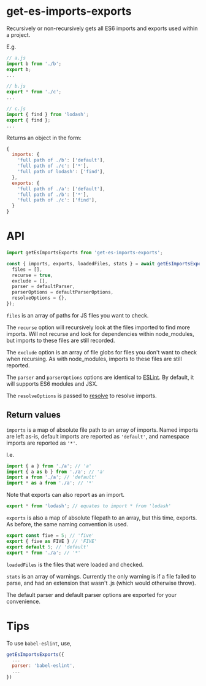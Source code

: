 # get-es-imports-exports

Recursively or non-recursively gets all ES6 imports and exports used within a project.

E.g.

```js
// a.js
import b from './b';
export b;
...
```

```js
// b.js
export * from './c';
...
```

```js
// c.js
import { find } from 'lodash';
export { find };
...
```

Returns an object in the form:

```js
{
  imports: {
    'full path of ./b': ['default'],
    'full path of ./c': ['*'],
    'full path of lodash': ['find'],
  },
  exports: {
    'full path of ./a': ['default'],
    'full path of ./b': ['*'],
    'full path of ./c': ['find'],
  }
}
```

# API

```js
import getEsImportsExports from 'get-es-imports-exports';

const { imports, exports, loadedFiles, stats } = await getEsImportsExports({
  files = [],
  recurse = true,
  exclude = [],
  parser = defaultParser,
  parserOptions = defaultParserOptions,
  resolveOptions = {},
});
```

`files` is an array of paths for JS files you want to check.

The `recurse` option will recursively look at the files imported to find more imports. Will not recurse and look for dependencies within node_modules, but imports to these files are still recorded.

The `exclude` option is an array of file globs for files you don't want to check when recursing. As with node_modules, imports to these files are still reported.

The `parser` and `parserOptions` options are identical to [ESLint](http://eslint.org/docs/user-guide/configuring#specifying-parser). By default, it will supports ES6 modules and JSX.

The `resolveOptions` is passed to [resolve](https://github.com/substack/node-resolve) to resolve imports.

## Return values

`imports` is a map of absolute file path to an array of imports. Named imports are left as-is, default imports are reported as `'default'`, and namespace imports are reported as `'*'`.

I.e.

```js
import { a } from './a'; // 'a'
import { a as b } from './a'; // 'a'
import a from './a'; // 'default'
import * as a from './a'; // '*'
```

Note that exports can also report as an import.

```js
export * from 'lodash'; // equates to import * from 'lodash'
```

`exports` is also a map of absolute filepath to an array, but this time, exports. As before, the same naming convention is used.

```js
export const five = 5; // 'five'
export { five as FIVE } // 'FIVE'
export default 5; // 'default'
export * from './a'; // '*'
```

`loadedFiles` is the files that were loaded and checked.

`stats` is an array of warnings. Currently the only warning is if a file failed to parse, and had an extension that wasn't .js (which would otherwise throw).

The default parser and default parser options are exported for your convenience.

# Tips

To use `babel-eslint`, use,

```js
getEsImportsExports({
  ...
  parser: 'babel-eslint',
  ...
})
```
